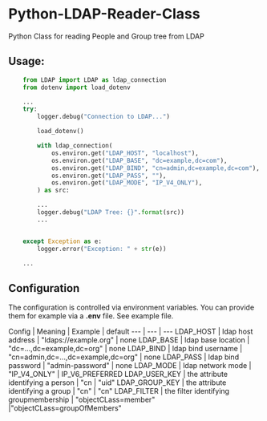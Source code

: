 # Python-LDAP-Reader-Class
Python Class for reading People and Group tree from LDAP

## Usage:

```Python
    from LDAP import LDAP as ldap_connection
    from dotenv import load_dotenv

    ...
    try:
        logger.debug("Connection to LDAP...")

        load_dotenv()

        with ldap_connection(
            os.environ.get("LDAP_HOST", "localhost"),
            os.environ.get("LDAP_BASE", "dc=example,dc=com"),
            os.environ.get("LDAP_BIND", "cn=admin,dc=example,dc=com"),
            os.environ.get("LDAP_PASS", ""),
            os.environ.get("LDAP_MODE", "IP_V4_ONLY"),    
        ) as src:

        ...
        logger.debug("LDAP Tree: {}".format(src))
        ...


    except Exception as e:
        logger.error("Exception: " + str(e))

    ...
```

## Configuration

The configuration is controlled via environment variables. You can provide them for example via a **.env** file. See example file.

Config | Meaning | Example | default
--- | --- | ---
LDAP_HOST | ldap host address | "ldaps://example.org" | none
LDAP_BASE | ldap base location | "dc=...,dc=example,dc=org" | none
LDAP_BIND | ldap bind username | "cn=admin,dc=...,dc=example,dc=org" | none
LDAP_PASS | ldap bind password | "admin-password" | none
LDAP_MODE | ldap network mode | "IP_V4_ONLY" | IP_V6_PREFERRED
LDAP_USER_KEY | the attribute identifying a person | "cn | "uid"
LDAP_GROUP_KEY | the attribute identifying a group | "cn" | "cn"
LDAP_FILTER | the filter identifying groupmembership | "objectCLass=member" |"objectCLass=groupOfMembers"
